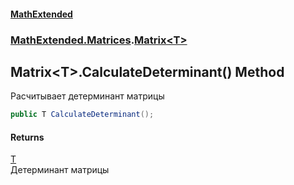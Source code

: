 #### [MathExtended](index.md 'index')
### [MathExtended.Matrices](MathExtended_Matrices.md 'MathExtended.Matrices').[Matrix&lt;T&gt;](MathExtended_Matrices_Matrix_T_.md 'MathExtended.Matrices.Matrix&lt;T&gt;')
## Matrix&lt;T&gt;.CalculateDeterminant() Method
Расчитывает детерминант матрицы  
```csharp
public T CalculateDeterminant();
```
#### Returns
[T](MathExtended_Matrices_Matrix_T_.md#MathExtended_Matrices_Matrix_T__T 'MathExtended.Matrices.Matrix&lt;T&gt;.T')  
Детерминант матрицы
